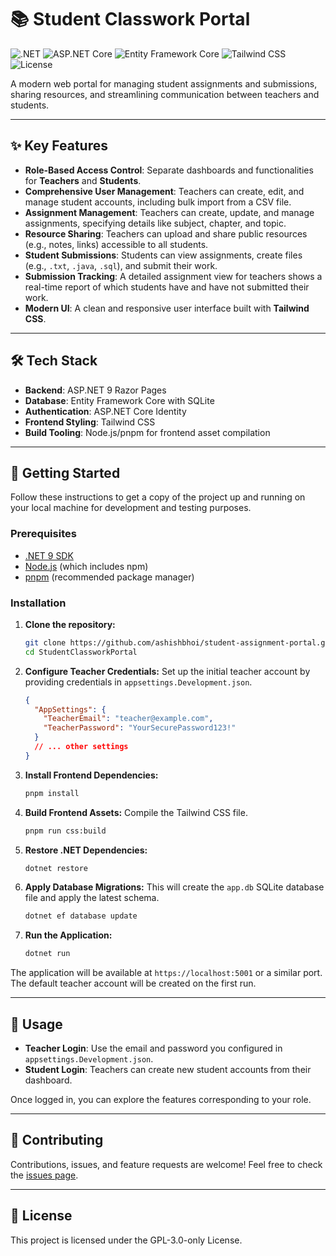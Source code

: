 # 📚 Student Classwork Portal

![.NET](https://img.shields.io/badge/.NET-9-blueviolet)
![ASP.NET Core](https://img.shields.io/badge/ASP.NET%20Core-Razor%20Pages-blue)
![Entity Framework Core](https://img.shields.io/badge/Entity%20Framework-Core-green)
![Tailwind CSS](https://img.shields.io/badge/Tailwind%20CSS-3-cyan)
![License](https://img.shields.io/badge/License-GPL--3.0--only-red)

A modern web portal for managing student assignments and submissions, sharing resources, and streamlining communication
between teachers and students.

---

## ✨ Key Features

- **Role-Based Access Control**: Separate dashboards and functionalities for **Teachers** and **Students**.
- **Comprehensive User Management**: Teachers can create, edit, and manage student accounts, including bulk import from
  a CSV file.
- **Assignment Management**: Teachers can create, update, and manage assignments, specifying details like subject,
  chapter, and topic.
- **Resource Sharing**: Teachers can upload and share public resources (e.g., notes, links) accessible to all students.
- **Student Submissions**: Students can view assignments, create files (e.g., `.txt`, `.java`, `.sql`), and submit their
  work.
- **Submission Tracking**: A detailed assignment view for teachers shows a real-time report of which students have and
  have not submitted their work.
- **Modern UI**: A clean and responsive user interface built with **Tailwind CSS**.

---

## 🛠️ Tech Stack

- **Backend**: ASP.NET 9 Razor Pages
- **Database**: Entity Framework Core with SQLite
- **Authentication**: ASP.NET Core Identity
- **Frontend Styling**: Tailwind CSS
- **Build Tooling**: Node.js/pnpm for frontend asset compilation

---

## 🚀 Getting Started

Follow these instructions to get a copy of the project up and running on your local machine for development and testing
purposes.

### Prerequisites

- [.NET 9 SDK](https://dotnet.microsoft.com/download/dotnet/9.0)
- [Node.js](https://nodejs.org/) (which includes npm)
- [pnpm](https://pnpm.io/installation) (recommended package manager)

### Installation

1. **Clone the repository:**

   ```sh
   git clone https://github.com/ashishbhoi/student-assignment-portal.git
   cd StudentClassworkPortal
   ```

2. **Configure Teacher Credentials:**
   Set up the initial teacher account by providing credentials in `appsettings.Development.json`.

   ```json
   {
     "AppSettings": {
       "TeacherEmail": "teacher@example.com",
       "TeacherPassword": "YourSecurePassword123!"
     }
     // ... other settings
   }
   ```

3. **Install Frontend Dependencies:**

   ```sh
   pnpm install
   ```

4. **Build Frontend Assets:**
   Compile the Tailwind CSS file.

   ```sh
   pnpm run css:build
   ```

5. **Restore .NET Dependencies:**

   ```sh
   dotnet restore
   ```

6. **Apply Database Migrations:**
   This will create the `app.db` SQLite database file and apply the latest schema.

   ```sh
   dotnet ef database update
   ```

7. **Run the Application:**
   ```sh
   dotnet run
   ```

The application will be available at `https://localhost:5001` or a similar port. The default teacher account will be
created on the first run.

---

## 📄 Usage

- **Teacher Login**: Use the email and password you configured in `appsettings.Development.json`.
- **Student Login**: Teachers can create new student accounts from their dashboard.

Once logged in, you can explore the features corresponding to your role.

---

## 🤝 Contributing

Contributions, issues, and feature requests are welcome! Feel free to check
the [issues page](https://github.com/ashishbhoi/student-assignment-portal/issues).

---

## 📜 License

This project is licensed under the GPL-3.0-only License.
